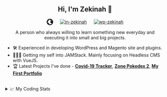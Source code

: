<h2 align="center">Hi, I'm Zekinah 👋</h2>
<p align="center">
<a href="https://www.zekinahlecaros.com/" target="blank"><img align="center" src=https://raw.githubusercontent.com/iconic/open-iconic/master/svg/globe.svg alt="zekinalecaros.com" height="20" width="20" /></a>
&emsp;
<a href="https://ph.linkedin.com/in/zekinah" target="blank"><img align="center" src=https://cdn.jsdelivr.net/npm/simple-icons@3.0.1/icons/linkedin.svg alt="in-zekinah" height="20" width="20" /></a>
  &emsp;
<a href="https://profiles.wordpress.org/zekinah/" target="blank"><img align="center" src=https://cdn.jsdelivr.net/npm/simple-icons@3.0.1/icons/wordpress.svg alt="wp-zekinah" height="20" width="20" /></a>
</p>
<p align="center">
A person who always willing to learn something new everyday and executing it into small and big projects.
</p>

- 🛠 Experienced in developing WordPress and Magento site and plugins.
- 👩🏻‍💻 Getting my self into JAMStack. Mainly focusing on Headless CMS with VueJS.
- 🏆 Latest Projects I've done - **[Covid-19 Tracker](https://github.com/zekinah/pandemiccovid-19)**, **[Zone Pokedex 2](https://github.com/zekinah/zone-pokedex2)**, **[My First Portfolio](https://github.com/zekinah/iamzekinah)** 
<br><br>

<details>
    <summary>📈 My Coding Stats</summary>
<!--START_SECTION:waka-->
**I'm an Early 🐤** 

```text
🌞 Morning    83 commits     ██░░░░░░░░░░░░░░░░░░░░░░░   7.79% 
🌆 Daytime    588 commits    █████████████░░░░░░░░░░░░   55.21% 
🌃 Evening    374 commits    ████████░░░░░░░░░░░░░░░░░   35.12% 
🌙 Night      20 commits     ░░░░░░░░░░░░░░░░░░░░░░░░░   1.88%

```
📅 **I'm Most Productive on Wednesday** 

```text
Monday       166 commits    ████░░░░░░░░░░░░░░░░░░░░░   15.59% 
Tuesday      166 commits    ████░░░░░░░░░░░░░░░░░░░░░   15.59% 
Wednesday    173 commits    ████░░░░░░░░░░░░░░░░░░░░░   16.24% 
Thursday     158 commits    ███░░░░░░░░░░░░░░░░░░░░░░   14.84% 
Friday       158 commits    ███░░░░░░░░░░░░░░░░░░░░░░   14.84% 
Saturday     129 commits    ███░░░░░░░░░░░░░░░░░░░░░░   12.11% 
Sunday       115 commits    ██░░░░░░░░░░░░░░░░░░░░░░░   10.8%

```


📊 **This Week I Spent My Time On** 

```text
💬 Programming Languages: 
PHP                      3 hrs 22 mins       ██████████░░░░░░░░░░░░░░░   43.2% 
CSS                      2 hrs 17 mins       ███████░░░░░░░░░░░░░░░░░░   29.3% 
JavaScript               1 hr 42 mins        █████░░░░░░░░░░░░░░░░░░░░   21.91% 
Text                     22 mins             █░░░░░░░░░░░░░░░░░░░░░░░░   4.77% 
JSON                     2 mins              ░░░░░░░░░░░░░░░░░░░░░░░░░   0.63%

```

**I Mostly Code in PHP** 

```text
PHP                      28 repos            ███████████████░░░░░░░░░░   59.57% 
JavaScript               5 repos             ██░░░░░░░░░░░░░░░░░░░░░░░   10.64% 
HTML                     5 repos             ██░░░░░░░░░░░░░░░░░░░░░░░   10.64% 
CSS                      5 repos             ██░░░░░░░░░░░░░░░░░░░░░░░   10.64% 
Vue                      4 repos             ██░░░░░░░░░░░░░░░░░░░░░░░   8.51%

```



<!--END_SECTION:waka-->
</details>
